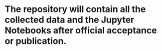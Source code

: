 # The repository will contain all the collected data and the Jupyter Notebooks after official acceptance or publication.
